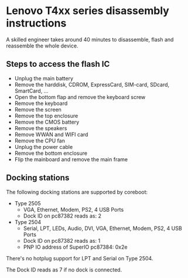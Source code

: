 # Lenovo T4xx series disassembly instructions

A skilled engineer takes around 40 minutes to disassemble, flash and reassemble
the whole device.

## Steps to access the flash IC

* Unplug the main battery
* Remove the harddisk, CDROM, ExpressCard, SIM-card, SDcard, SmartCard, ...
* Open the bottom flap and remove the keyboard screw
* Remove the keyboard
* Remove the screen
* Remove the top enclosure
* Remove the CMOS battery
* Remove the speakers
* Remove WWAN and WIFI card
* Remove the CPU fan
* Unplug the power cable
* Remove the bottom enclosure
* Flip the mainboard and remove the main frame

## Docking stations
The following docking stations are supported by coreboot:
* Type 2505
  * VGA, Ethernet, Modem, PS2, 4 USB Ports
  * Dock ID on pc87382 reads as: 2
* Type 2504
  * Serial, LPT, LEDs, Audio, DVI, VGA, Ethernet, Modem, PS2, 4 USB Ports
  * Dock ID on pc87382 reads as: 1
  * PNP IO address of SuperIO pc87384: 0x2e

There's no hotplug support for LPT and Serial on Type 2504.

The Dock ID reads as 7 if no dock is connected.

